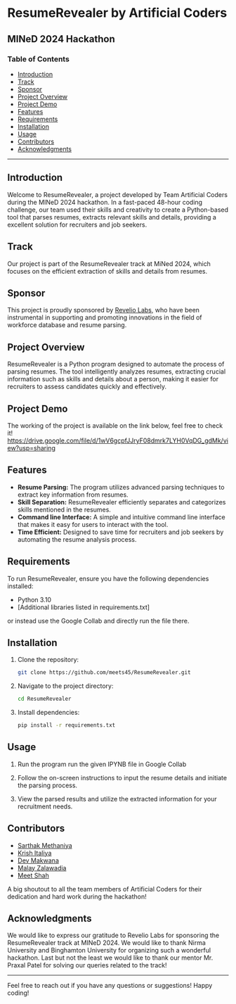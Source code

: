 # ResumeRevealer by Artificial Coders

## MINeD 2024 Hackathon

### Table of Contents

- [Introduction](#introduction)
- [Track](#track)
- [Sponsor](#sponsor)
- [Project Overview](#project-overview)
- [Project Demo](#project-demo)
- [Features](#features)
- [Requirements](#requirements)
- [Installation](#installation)
- [Usage](#usage)
- [Contributors](#contributors)
- [Acknowledgments](#acknowledgments)

---

## Introduction

Welcome to ResumeRevealer, a project developed by Team Artificial Coders during the MINeD 2024 hackathon. In a fast-paced 48-hour coding challenge, our team used their skills and creativity to create a Python-based tool that parses resumes, extracts relevant skills and details, providing a excellent solution for recruiters and job seekers.

## Track

Our project is part of the ResumeRevealer track at MiNed 2024, which focuses on the efficient extraction of skills and details from resumes.

## Sponsor

This project is proudly sponsored by [Revelio Labs](https://www.reveliolabs.com/), who have been instrumental in supporting and promoting innovations in the field of workforce database and resume parsing.

## Project Overview

ResumeRevealer is a Python program designed to automate the process of parsing resumes. The tool intelligently analyzes resumes, extracting crucial information such as skills and details about a person, making it easier for recruiters to assess candidates quickly and effectively.

## Project Demo

The working of the project is available on the link below, feel free to check it!
https://drive.google.com/file/d/1wV6gcpfJJryF08dmrk7LYH0VqDG_gdMk/view?usp=sharing

## Features

- **Resume Parsing:** The program utilizes advanced parsing techniques to extract key information from resumes.
- **Skill Separation:** ResumeRevealer efficiently separates and categorizes skills mentioned in the resumes.
- **Command line Interface:** A simple and intuitive command line interface that makes it easy for users to interact with the tool.
- **Time Efficient:** Designed to save time for recruiters and job seekers by automating the resume analysis process.

## Requirements

To run ResumeRevealer, ensure you have the following dependencies installed:

- Python 3.10
- [Additional libraries listed in requirements.txt]

or instead use the Google Collab and directly run the file there.

## Installation

1. Clone the repository:

    ```bash
    git clone https://github.com/meets45/ResumeRevealer.git
    ```

2. Navigate to the project directory:

    ```bash
    cd ResumeRevealer
    ```

3. Install dependencies:

    ```bash
    pip install -r requirements.txt
    ```

## Usage

1. Run the program run the given IPYNB file in Google Collab

2. Follow the on-screen instructions to input the resume details and initiate the parsing process.

3. View the parsed results and utilize the extracted information for your recruitment needs.

## Contributors

- [Sarthak Methaniya](https://github.com/Sarthak3539)
- [Krish Italiya](https://github.com/krish-italiya)
- [Dev Makwana](https://github.com/devbm7) 
- [Malay Zalawadia](https://github.com/armindgreat)
- [Meet Shah](https://github.com/meets45)

A big shoutout to all the team members of Artificial Coders for their dedication and hard work during the hackathon!

## Acknowledgments

We would like to express our gratitude to Revelio Labs for sponsoring the ResumeRevealer track at MINeD 2024. We would like to thank Nirma University and Binghamton University for organizing such a wonderful hackathon. Last but not the least we would like to thank our mentor Mr. Praxal Patel for solving our queries related to the track!

---

Feel free to reach out if you have any questions or suggestions! Happy coding!
